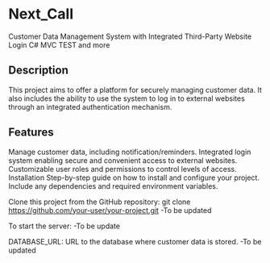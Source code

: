 
# Next_Call
Customer Data Management System with Integrated Third-Party Website Login
C# MVC TEST and more

## Description

This project aims to offer a platform for securely managing customer data. It also includes the ability to use the system to log in to external websites through an integrated authentication mechanism.

## Features
Manage customer data, including notification/reminders.
Integrated login system enabling secure and convenient access to external websites.
Customizable user roles and permissions to control levels of access.
Installation
Step-by-step guide on how to install and configure your project. Include any dependencies and required environment variables.

Clone this project from the GitHub repository: git clone https://github.com/your-user/your-project.git
-To be updated

To start the server: 
-To be update


DATABASE_URL: URL to the database where customer data is stored.
-To be updated
